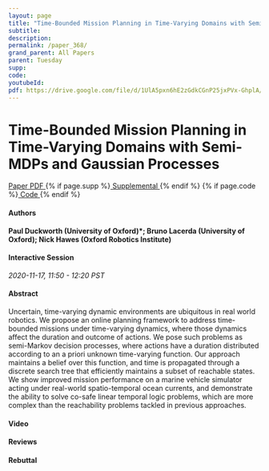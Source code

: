 ```yaml
---
layout: page
title: "Time-Bounded Mission Planning in Time-Varying Domains with Semi-MDPs and Gaussian Processes"
subtitle: 
description:
permalink: /paper_368/
grand_parent: All Papers
parent: Tuesday
supp: 
code: 
youtubeId: 
pdf: https://drive.google.com/file/d/1UlA5pxn6hE2zGdkCGnP25jxPVx-GhplA/view
---
```


# Time-Bounded Mission Planning in Time-Varying Domains with Semi-MDPs and Gaussian Processes

<a href="https://drive.google.com/file/d/1UlA5pxn6hE2zGdkCGnP25jxPVx-GhplA/view" target="_blank" rel="noopener noreferrer" class="btn btn-blue"><i class="fa fa-file-text-o" aria-hidden="true"></i> Paper PDF </a> {% if page.supp %}<a href="" target="_blank" rel="noopener noreferrer" class="btn btn-green"><i class="fa fa-file-text-o" aria-hidden="true"></i> Supplemental </a>{% endif %} {% if page.code %}<a href="" target="_blank" rel="noopener noreferrer" class="btn btn-green"><i class="fa fa-github" aria-hidden="true"></i> Code </a>{% endif %} 

#### Authors
**Paul Duckworth (University of Oxford)*; Bruno Lacerda (University of Oxford); Nick Hawes (Oxford Robotics Institute)**

#### Interactive Session
*2020-11-17, 11:50 - 12:20 PST*

#### Abstract
Uncertain, time-varying dynamic environments are ubiquitous in real world robotics. We propose an online planning framework to address time-bounded missions under time-varying dynamics, where those dynamics affect the duration and outcome of actions. We pose such problems as semi-Markov decision processes, where actions have a duration distributed according to an a priori unknown time-varying function. Our approach maintains a belief over this function, and time is propagated through a discrete search tree that efficiently maintains a subset of reachable states. We show improved mission performance on a marine vehicle simulator acting under real-world spatio-temporal ocean currents, and demonstrate the ability to solve co-safe linear temporal logic problems, which are more complex than the reachability problems tackled in previous approaches.

#### Video 

#### Reviews

#### Rebuttal

